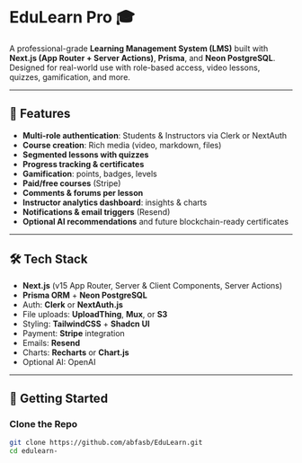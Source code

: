 # EduLearn Pro 🎓

A professional-grade **Learning Management System (LMS)** built with **Next.js (App Router + Server Actions)**, **Prisma**, and **Neon PostgreSQL**. Designed for real-world use with role-based access, video lessons, quizzes, gamification, and more.

---

## 🚀 Features

- **Multi-role authentication**: Students & Instructors via Clerk or NextAuth
- **Course creation**: Rich media (video, markdown, files)
- **Segmented lessons with quizzes**
- **Progress tracking & certificates**
- **Gamification**: points, badges, levels
- **Paid/free courses** (Stripe)
- **Comments & forums per lesson**
- **Instructor analytics dashboard**: insights & charts
- **Notifications & email triggers** (Resend)
- **Optional AI recommendations** and future blockchain-ready certificates

---

## 🛠 Tech Stack

- **Next.js** (v15 App Router, Server & Client Components, Server Actions)
- **Prisma ORM** + **Neon PostgreSQL**
- Auth: **Clerk** or **NextAuth.js**
- File uploads: **UploadThing**, **Mux**, or **S3**
- Styling: **TailwindCSS** + **Shadcn UI**
- Payment: **Stripe** integration
- Emails: **Resend**
- Charts: **Recharts** or **Chart.js**
- Optional AI: OpenAI

---

## 📁 Getting Started

###  Clone the Repo
```bash
git clone https://github.com/abfasb/EduLearn.git
cd edulearn-

